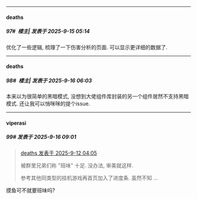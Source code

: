 ﻿
*****

####  deaths  
##### 97#         楼主| 发表于 2025-9-15 05:14

优化了一些逻辑, 梳理了一下伤害分析的页面. 可以显示更详细的数据了.


*****

####  deaths  
##### 98#         楼主| 发表于 2025-9-16 06:03

本来以为很简单的黑暗模式, 没想到大佬组件库封装的另一个组件居然不支持黑暗模式. 还让我可以悄咪咪的提个issue.


*****

####  viperasi  
##### 99#       发表于 2025-9-16 09:01

<blockquote><a href="httphttps://stage1st.com/2b/forum.php?mod=redirect&amp;goto=findpost&amp;pid=68410725&amp;ptid=2194055" target="_blank">deaths 发表于 2025-9-12 04:05</a>

被群里兄弟们称 "班味" 十足. 没办法, 审美就这样.

参考其他同类型的挂机游戏再首页加入了进度条. 虽然不知 ...</blockquote>
摸鱼可不就要班味吗? 

